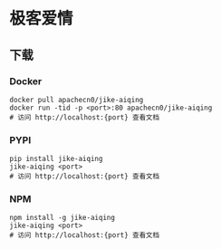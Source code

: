 # 极客爱情

## 下载

### Docker

```
docker pull apachecn0/jike-aiqing
docker run -tid -p <port>:80 apachecn0/jike-aiqing
# 访问 http://localhost:{port} 查看文档
```

### PYPI

```
pip install jike-aiqing
jike-aiqing <port>
# 访问 http://localhost:{port} 查看文档
```

### NPM

```
npm install -g jike-aiqing
jike-aiqing <port>
# 访问 http://localhost:{port} 查看文档
```
